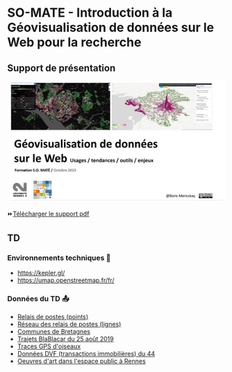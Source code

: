 # SO-MATE - Introduction à la Géovisualisation de données sur le Web pour la recherche

## Support de présentation

<p align="center">
<img src="https://raw.githubusercontent.com/bmericskay/SO-MATE/main/Capture.PNG" alt="Description de l'image" width="600"/>
</p>

 :fast_forward:[Télécharger le support pdf](https://github.com/bmericskay/SO-MATE/blob/main/Visualisation%20de%20donn%C3%A9es%20spatiales%20sur%20le%20Web.pdf)



## TD 

### Environnements techniques :hammer:

* https://kepler.gl/
* https://umap.openstreetmap.fr/fr/


### Données du TD :outbox_tray:

* [Relais de postes (points)](https://github.com/bmericskay/SO-MATE/blob/main/1_relaisPoste.geojson)
* [Réseau des relais de postes (lignes)](https://github.com/bmericskay/SO-MATE/blob/main/1_Routes_Relaispostes.geojson)
* [Communes de Bretagnes](https://github.com/bmericskay/SO-MATE/blob/main/2_CommunesBZH.geojson)
* [Trajets BlaBlacar du 25 août 2019](https://github.com/bmericskay/SO-MATE/blob/main/4_24aout_trajetsgrandesvilles.geojson)
* [Traces GPS d'oiseaux](https://github.com/bmericskay/SO-MATE/blob/main/7_Oiseaux.csv)
* [Données DVF (transactions immobilières) du 44](https://github.com/bmericskay/SO-MATE/blob/main/6_DVF44.csv)
* [Oeuvres d'art dans l'espace public à Rennes](https://github.com/bmericskay/SO-MATE/blob/main/Oeuvres_Arts_Rennes.geojson)



